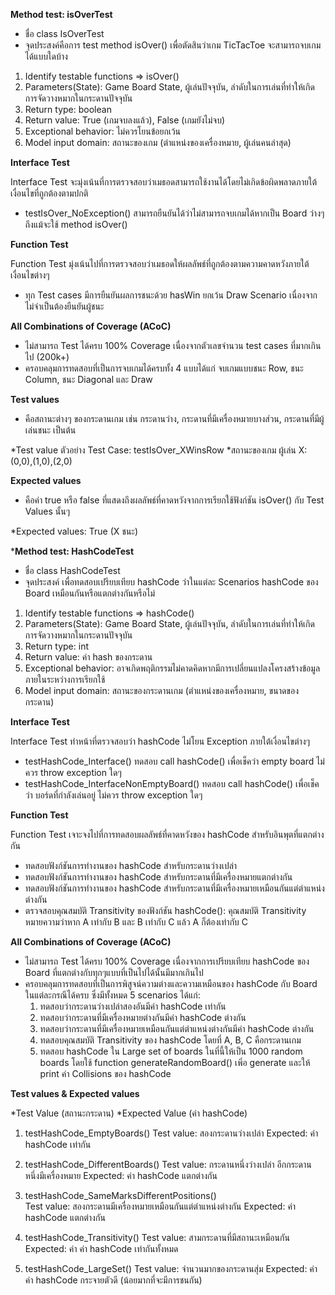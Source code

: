 **Method test: isOverTest**

* ชื่อ class IsOverTest
* จุดประสงค์คือการ test method isOver() เพื่อตัดสินว่าเกม TicTacToe จะสามารถจบเกมได้แบบใดบ้าง

1. Identify testable functions => isOver()
2. Parameters(State): Game Board State, ผู้เล่นปัจจุบัน, ลำดับในการเล่นที่ทำให้เกิดการจัดวางหมากในกระดานปัจจุบัน
3. Return type: boolean
4. Return value: True (เกมจบลงแล้ว), False (เกมยังไม่จบ)
5. Exceptional behavior: ไม่ควรโยนข้อยกเว้น
6. Model input domain: สถานะของเกม (ตำแหน่งของเครื่องหมาย, ผู้เล่นคนล่าสุด)

**Interface Test**

Interface Test จะมุ่งเน้นที่การตรวจสอบว่าเมธอดสามารถใช้งานได้โดยไม่เกิดข้อผิดพลาดภายใต้เงื่อนไขที่ถูกต้องตามปกติ
- testIsOver_NoException() สามารถยืนยันได้ว่าไม่สามารถจบเกมได้หากเป็น Board ว่างๆ ถึงแม้จะใช้ method isOver()

**Function Test**

Function Test มุ่งเน้นไปที่การตรวจสอบว่าเมธอดให้ผลลัพธ์ที่ถูกต้องตามความคาดหวังภายใต้เงื่อนไขต่างๆ
- ทุก Test cases มีการยืนยันผลการชนะด้วย hasWin ยกเว้น Draw Scenario เนื่องจากไม่จำเป็นต้องยืนยันผู้ชนะ

**All Combinations of Coverage (ACoC)**

- ไม่สามารถ Test ได้ครบ 100% Coverage เนื่องจากตัวเลขจำนวน test cases ที่มากเกินไป (200k+)
- ครอบคลุมการทดสอบที่เป็นการจบเกมได้ครบทั้ง 4 แบบได้แก่ จบเกมแบบชนะ Row, ชนะ Column, ชนะ Diagonal และ Draw

**Test values**
- คือสถานะต่างๆ ของกระดานเกม เช่น กระดานว่าง, กระดานที่มีเครื่องหมายบางส่วน, กระดานที่มีผู้เล่นชนะ เป็นต้น

*Test value ตัวอย่าง  Test Case: testIsOver_XWinsRow
*สถานะของเกม  ผู้เล่น  X: (0,0),(1,0),(2,0)

**Expected values**
- คือค่า true หรือ false ที่แสดงถึงผลลัพธ์ที่คาดหวังจากการเรียกใช้ฟังก์ชัน isOver() กับ Test Values นั้นๆ

*Expected values: True (X ชนะ)

***Method test: HashCodeTest**

* ชื่อ class HashCodeTest
* จุดประสงค์ เพื่อทดสอบเปรียบเทียบ hashCode ว่าในแต่ละ Scenarios hashCode ของ Board เหมือนกันหรือแตกต่างกันหรือไม่

1. Identify testable functions => hashCode()
2. Parameters(State): Game Board State, ผู้เล่นปัจจุบัน, ลำดับในการเล่นที่ทำให้เกิดการจัดวางหมากในกระดานปัจจุบัน
3. Return type: int
4. Return value: ค่า hash ของกระดาน
5. Exceptional behavior: อาจเกิดพฤติกรรมไม่คาดคิดหากมีการเปลี่ยนแปลงโครงสร้างข้อมูลภายในระหว่างการเรียกใช้
6. Model input domain: สถานะของกระดานเกม (ตำแหน่งของเครื่องหมาย, ขนาดของกระดาน)

**Interface Test**

Interface Test ทำหน้าที่ตรวจสอบว่า hashCode ไม่โยน Exception ภายใต้เงื่อนไขต่างๆ
- testHashCode_Interface() ทดสอบ call hashCode() เพื่อเช็คว่า empty board ไม่ควร throw exception ใดๆ
- testHashCode_InterfaceNonEmptyBoard() ทดสอบ call hashCode() เพื่อเช็คว่า บอร์ดที่กำลังเล่นอยู่ ไม่ควร throw exception ใดๆ

**Function Test**

Function Test เจาะจงไปที่การทดสอบผลลัพธ์ที่คาดหวังของ hashCode สำหรับอินพุตที่แตกต่างกัน
- ทดสอบฟังก์ชันการทำงานของ hashCode สำหรับกระดานว่างเปล่า
- ทดสอบฟังก์ชันการทำงานของ hashCode สำหรับกระดานที่มีเครื่องหมายแตกต่างกัน
- ทดสอบฟังก์ชันการทำงานของ hashCode สำหรับกระดานที่มีเครื่องหมายเหมือนกันแต่ตำแหน่งต่างกัน
- ตรวจสอบคุณสมบัติ Transitivity ของฟังก์ชัน hashCode(): คุณสมบัติ Transitivity หมายความว่าหาก A เท่ากับ B และ B เท่ากับ C แล้ว A ก็ต้องเท่ากับ C

**All Combinations of Coverage (ACoC)**

- ไม่สามารถ Test ได้ครบ 100% Coverage เนื่องจากการเปรียบเทียบ hashCode ของ Board ที่แตกต่างกับทุกๆแบบที่เป็นไปได้นั้นมีมากเกินไป
- ครอบคลุมการทดสอบที่เป็นการพิสูจน์ความต่างและความเหมือนของ hashCode กับ Board ในแต่ละกรณีได้ครบ ซึ่งมีทั้งหมด 5 scenarios ได้แก่:
  1. ทดสอบว่ากระดานว่างเปล่าสองอันมีค่า hashCode เท่ากัน
  2. ทดสอบว่ากระดานที่มีเครื่องหมายต่างกันมีค่า hashCode ต่างกัน
  3. ทดสอบว่ากระดานที่มีเครื่องหมายเหมือนกันแต่ตำแหน่งต่างกันมีค่า hashCode ต่างกัน
  4. ทดสอบคุณสมบัติ Transitivity ของ hashCode โดยที่ A, B, C คือกระดานเกม
  5. ทดสอบ hashCode ใน Large set of boards ในที่นี้ให้เป็น 1000 random boards โดยใช้ function generateRandomBoard()
     เพิ่อ generate และให้ print ค่า Collisions ของ hashCode
  
**Test values & Expected values**

*Test Value (สถานะกระดาน) 
*Expected Value (ค่า hashCode) 

1. testHashCode_EmptyBoards() 
   Test value: สองกระดานว่างเปล่า
   Expected: ค่า hashCode เท่ากัน
  
1. testHashCode_DifferentBoards() 
   Test value: กระดานหนึ่งว่างเปล่า อีกกระดานหนึ่งมีเครื่องหมาย
   Expected: ค่า hashCode แตกต่างกัน
   
1. testHashCode_SameMarksDifferentPositions()  
   Test value: สองกระดานมีเครื่องหมายเหมือนกันแต่ตำแหน่งต่างกัน
   Expected: ค่า hashCode แตกต่างกัน
   
1. testHashCode_Transitivity() 
   Test value: สามกระดานที่มีสถานะเหมือนกัน
   Expected: ค่า ค่า hashCode เท่ากันทั้งหมด

1. testHashCode_LargeSet() 
   Test value: จำนวนมากของกระดานสุ่ม
   Expected: ค่า ค่า hashCode กระจายตัวดี (น้อยมากที่จะมีการชนกัน) 
